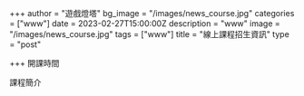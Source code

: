 +++
author = "遊戲燈塔"
bg_image = "/images/news_course.jpg"
categories = ["www"]
date = 2023-02-27T15:00:00Z
description = "www"
image = "/images/news_course.jpg"
tags = ["www"]
title = "線上課程招生資訊"
type = "post"

+++
開課時間

課程簡介